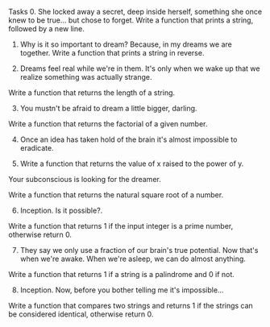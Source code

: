 Tasks
0. She locked away a secret, deep inside herself, something she once knew to be true... but chose to forget.
Write a function that prints a string, followed by a new line.

1. Why is it so important to dream? Because, in my dreams we are together.
Write a function that prints a string in reverse.

2. Dreams feel real while we're in them. It's only when we wake up that we realize something was actually strange.

Write a function that returns the length of a string.

3. You mustn't be afraid to dream a little bigger, darling.

Write a function that returns the factorial of a given number.

4. Once an idea has taken hold of the brain it's almost impossible to eradicate.

5. Write a function that returns the value of x raised to the power of y.

Your subconscious is looking for the dreamer.

Write a function that returns the natural square root of a number.

6. Inception. Is it possible?.

Write a function that returns 1 if the input integer is a prime number, otherwise return 0.

7. They say we only use a fraction of our brain's true potential. Now that's when we're awake. When we're asleep, we can do almost anything.

Write a function that returns 1 if a string is a palindrome and 0 if not.

8. Inception. Now, before you bother telling me it's impossible...

Write a function that compares two strings and returns 1 if the strings can be considered identical, otherwise return 0.
